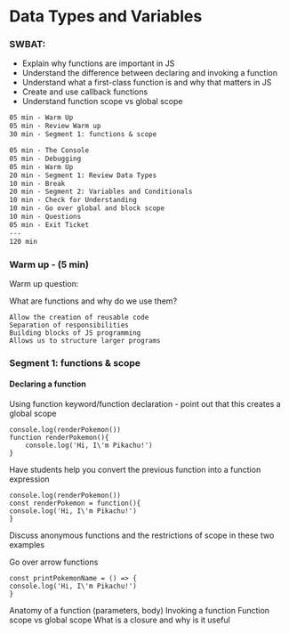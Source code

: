 # Data Types and Variables

### SWBAT:

- Explain why functions are important in JS
- Understand the difference between declaring and invoking a function
- Understand what a first-class function is and why that matters in JS
- Create and use callback functions
- Understand function scope vs global scope

```txt
05 min - Warm Up
05 min - Review Warm up
30 min - Segment 1: functions & scope

05 min - The Console
05 min - Debugging
05 min - Warm Up
20 min - Segment 1: Review Data Types
10 min - Break
20 min - Segment 2: Variables and Conditionals
10 min - Check for Understanding
10 min - Go over global and block scope
10 min - Questions
05 min - Exit Ticket
---
120 min
```

### Warm up - (5 min)

Warm up question:

What are functions and why do we use them?

```
Allow the creation of reusable code
Separation of responsibilities
Building blocks of JS programming
Allows us to structure larger programs
```

### Segment 1: functions & scope

#### Declaring a function

Using function keyword/function declaration - point out that this creates a global scope

```
console.log(renderPokemon())
function renderPokemon(){
    console.log('Hi, I\'m Pikachu!')
}
```

Have students help you convert the previous function into a function expression

```
console.log(renderPokemon())
const renderPokemon = function(){
console.log('Hi, I\'m Pikachu!')
}
```

Discuss anonymous functions and the restrictions of scope in these two examples

Go over arrow functions

```
const printPokemonName = () => {
console.log('Hi, I\'m Pikachu!')
}
```

Anatomy of a function (parameters, body)
Invoking a function
Function scope vs global scope
What is a closure and why is it useful
